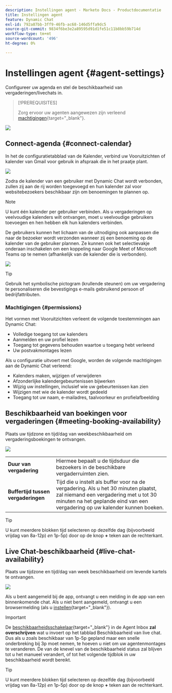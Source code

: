 ```yaml
---
description: Instellingen agent - Marketo Docs - Productdocumentatie
title: Instellingen agent
feature: Dynamic Chat
exl-id: 792a87bb-3ff9-46fb-ac68-146d5ffa9dc5
source-git-commit: 9834f6be3e2a89595d91d1fe51c11b8bb59b714d
workflow-type: tm+mt
source-wordcount: '496'
ht-degree: 0%

---
```


# Instellingen agent {#agent-settings}

Configureer uw agenda en stel de beschikbaarheid van vergaderingen/livechats in.

>[!PREREQUISITES]
>
>Zorg ervoor uw agenten aangewezen zijn verleend [machtigingen](/help/marketo/product-docs/demand-generation/dynamic-chat/setup-and-configuration/permissions.md){target="_blank"}.

![](assets/agent-settings-1.png)

## Connect-agenda {#connect-calendar}

In het de configuratietabblad van de Kalender, verbind uw Vooruitzichten of kalender van Gmail voor gebruik in afspraak die in het praatje plant.

![](assets/agent-settings-2.png)

Zodra de kalender van een gebruiker met Dynamic Chat wordt verbonden, zullen zij aan de rij worden toegevoegd en hun kalender zal voor websitebezoekers beschikbaar zijn om benoemingen te plannen op.

>[!NOTE]
>
>U kunt één kalender per gebruiker verbinden. Als u vergaderingen op veelvoudige kalenders wilt ontvangen, moet u veelvoudige gebruikers toevoegen en hen hebben elk hun kalenders verbinden.

De gebruikers kunnen het lichaam van de uitnodiging ook aanpassen die naar de bezoeker wordt verzonden wanneer zij een benoeming op de kalender van de gebruiker plannen. Ze kunnen ook het selectievakje onderaan inschakelen om een koppeling naar Google Meet of Microsoft Teams op te nemen (afhankelijk van de kalender die is verbonden).

![](assets/agent-settings-3.png)

>[!TIP]
>
>Gebruik het symbolische pictogram (krullende steunen) om uw vergadering te personaliseren die bevestigings e-mails gebruikend persoon of bedrijfattributen.

### Machtigingen {#permissions}

Het vormen met Vooruitzichten verleent de volgende toestemmingen aan Dynamic Chat:

* Volledige toegang tot uw kalenders
* Aanmelden en uw profiel lezen
* Toegang tot gegevens behouden waartoe u toegang hebt verleend
* Uw postvakmontages lezen

Als u configuratie uitvoert met Google, worden de volgende machtigingen aan de Dynamic Chat verleend:

* Kalenders maken, wijzigen of verwijderen
* Afzonderlijke kalendergebeurtenissen bijwerken
* Wijzig uw instellingen, inclusief wie uw gebeurtenissen kan zien
* Wijzigen met wie de kalender wordt gedeeld
* Toegang tot uw naam, e-mailadres, taalvoorkeur en profielafbeelding

## Beschikbaarheid van boekingen voor vergaderingen {#meeting-booking-availability}

Plaats uw tijdzone en tijd/dag van weekbeschikbaarheid om vergaderingsboekingen te ontvangen.

![](assets/agent-settings-4.png)

<table> 
 <tbody> 
  <tr> 
   <td><b>Duur van vergadering</b></td>
   <td>Hiermee bepaalt u de tijdsduur die bezoekers in de beschikbare vergaderruimten zien.</td>
  </tr> 
  <tr> 
   <td><b>Buffertijd tussen vergaderingen</b></td>
   <td>Tijd die u instelt als buffer voor na de vergadering. Als u het 30 minuten plaatst, zal niemand een vergadering met u tot 30 minuten na het geplande eind van een vergadering op uw kalender kunnen boeken.</td>
  </tr>
 </tbody> 
</table>

>[!TIP]
>
>U kunt meerdere blokken tijd selecteren op dezelfde dag (bijvoorbeeld vrijdag van 8a-12p) _en_ 1p-5p) door op de knop **+** teken aan de rechterkant.

## Live Chat-beschikbaarheid {#live-chat-availability}

Plaats uw tijdzone en tijd/dag van week beschikbaarheid om levende kartels te ontvangen.

![](assets/agent-settings-5.png)

Als u bent aangemeld bij de app, ontvangt u een melding in de app van een binnenkomende chat. Als u niet bent aangemeld, ontvangt u een browsermelding (als u [instellen](/help/marketo/product-docs/demand-generation/dynamic-chat/live-chat/agent-inbox.md#live-chat-notifications){target="_blank"}).

>[!IMPORTANT]
>
>De [beschikbaarheidsschakelaar](/help/marketo/product-docs/demand-generation/dynamic-chat/live-chat/agent-inbox.md#availability-toggle){target="_blank"} in de Agent Inbox **zal overschrijven** wat u invoert op het tabblad Beschikbaarheid van live chat. Dus als u zoals beschikbaar van 1p-5p gepland maar een snelle onderbreking bij 3p moet nemen, te hoeven u niet om uw agentenmontages te veranderen. De van de knevel van de beschikbaarheid status zal blijven tot u het manueel verandert, of tot het volgende tijdblok in uw beschikbaarheid wordt bereikt.

>[!TIP]
>
>U kunt meerdere blokken tijd selecteren op dezelfde dag (bijvoorbeeld vrijdag van 8a-12p) _en_ 1p-5p) door op de knop **+** teken aan de rechterkant.
